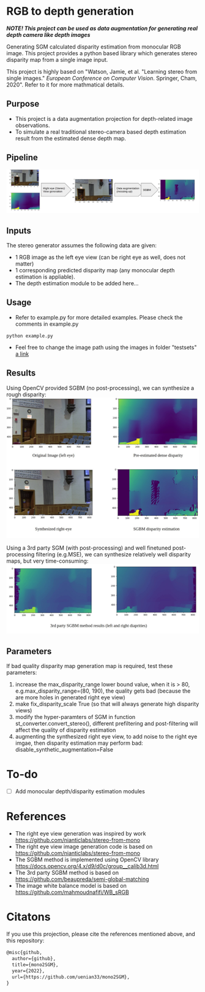 
# RGB to depth generation

 ***NOTE! This project can be used as data augmentation for generating real depth camera like depth images***
 
Generating SGM calculated disparity estimation from monocular RGB image.  This project provides a python based library which generates stereo disparity map from a single image input. 
 

This project is highly based on "Watson, Jamie, et al. "Learning stereo from single images." _European Conference on Computer Vision_. Springer, Cham, 2020". Refer to it for more mathmatical details. 

## Purpose
- This project is a data augmentation projection for depth-related image observations. 
- To simulate a real traditional stereo-camera based depth estimation result from the estimated dense depth map.

## Pipeline
![The synthetic stereo disparity generation pipeline](figs/pipeline.jpg?raw=true "Title")

## Inputs
The stereo generator assumes the following data are given:
-  1 RGB image as the left eye view (can be right eye as well, does not matter)
- 1 corresponding predicted disparity map (any monocular depth estimation is appliable). 
-  The depth estimation module to be added here...

## Usage
- Refer to example.py for more detailed examples. Please check the comments in example.py
```
python example.py
```
- Feel free to change the image path using the images in folder "testsets"
[a link](https://github.com/uenian33/mono2SGM/tree/main/testsets)

## Results
Using OpenCV provided SGBM (no post-processing), we can synthesize a rough disparity:
![The simple OpenCV syntheziation](figs/results.jpg?raw=true "Title")

Using a 3rd party  SGM (with post-processing) and well finetuned post-processing filtering (e.g.MSE), we can synthesize  relatively well disparity maps, but very time-consuming:
![The 3rd party SGM disparity calculation results](figs/3rd_reults.jpg?raw=true "Title")
## Parameters

If bad quality disparity map generation map is required, test these parameters:
 1. increase the max_disparity_range lower bound value, when it is > 80, e.g.max_disparity_range=(80, 190), the quality gets bad (because the are more holes in generated right eye view)
 2. make fix_disparity_scale True (so that will always generate high disparity views)
 3. modify the hyper-paramters of SGM in function st_converter.convert_stereo(), different prefiltering and post-filtering will affect the quality of disparity estimation
 4. augmenting the synthesized right eye view, to add noise to the right eye imgae, then disparity estimation may perform bad: disable_synthetic_augmentation=False
 
 # To-do
- [ ] Add monocular depth/disparity estimation modules


# References
- The right eye view generation was inspired by work https://github.com/nianticlabs/stereo-from-mono
- The right eye view image generation code is based on https://github.com/nianticlabs/stereo-from-mono
- The SGBM method is implemented using OpenCV library https://docs.opencv.org/4.x/d9/d0c/group__calib3d.html
- The 3rd party SGBM method is based on https://github.com/beaupreda/semi-global-matching
- The image white balance model is based on  https://github.com/mahmoudnafifi/WB_sRGB


# Citatons
If you use this projection, please cite the references mentioned above, and this repository:
```
@misc{github,
  author={github},
  title={mono2SGM},
  year={2022},
  url={https://github.com/uenian33/mono2SGM},
}
```
